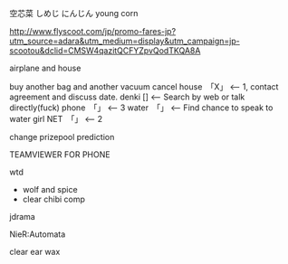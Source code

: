 空芯菜
しめじ
にんじん
young corn

http://www.flyscoot.com/jp/promo-fares-jp?utm_source=adara&utm_medium=display&utm_campaign=jp-scootou&dclid=CMSW4qazitQCFYZpvQodTKQA8A

airplane and house

buy another bag and another vacuum
cancel
house　「X」 <-- 1, contact agreement and discuss date.
denki [] <-- Search by web or talk directly(fuck)
phone　「」 <-- 3
water　「」 <-- Find chance to speak to water girl
NET　「」 <-- 2

change prizepool prediction

TEAMVIEWER FOR PHONE

wtd
- wolf and spice
- clear chibi comp 

jdrama

NieR:Automata

clear ear wax
